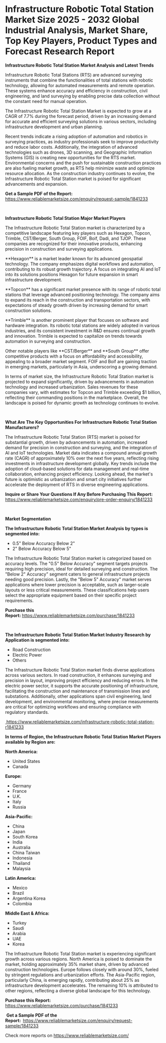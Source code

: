 <p><h1>Infrastructure Robotic Total Station Market Size 2025 - 2032 Global Industrial Analysis, Market Share, Top Key Players, Product Types and Forecast Research Report</h1></p><p><strong>Infrastructure Robotic Total Station Market Analysis and Latest Trends</strong></p>
<p><p>Infrastructure Robotic Total Stations (RTS) are advanced surveying instruments that combine the functionalities of total stations with robotic technology, allowing for automated measurements and remote operation. These systems enhance accuracy and efficiency in construction, civil engineering, and land surveying by enabling precise data collection without the constant need for manual operation. </p><p>The Infrastructure Robotic Total Station Market is expected to grow at a CAGR of 7.7% during the forecast period, driven by an increasing demand for accurate and efficient surveying solutions in various sectors, including infrastructure development and urban planning. </p><p>Recent trends indicate a rising adoption of automation and robotics in surveying practices, as industry professionals seek to improve productivity and reduce labor costs. Additionally, the integration of advanced technologies such as drones, 3D scanning, and Geographic Information Systems (GIS) is creating new opportunities for the RTS market. Environmental concerns and the push for sustainable construction practices are also fueling market growth, as RTS help minimize waste and optimize resource allocation. As the construction industry continues to evolve, the Infrastructure Robotic Total Station market is poised for significant advancements and expansion.</p></p>
<p><strong>Get a Sample PDF of the Report:&nbsp;</strong> <a href="https://www.reliablemarketsize.com/enquiry/request-sample/1841233?utm_campaign=1133&utm_medium=2&utm_source=Github&utm_content=ia&utm_term=28022025&utm_id=infrastructure-robotic-total-station">https://www.reliablemarketsize.com/enquiry/request-sample/1841233</a></p>
<p>&nbsp;</p>
<p><strong>Infrastructure Robotic Total Station Major Market Players</strong></p>
<p><p>The Infrastructure Robotic Total Station market is characterized by a competitive landscape featuring key players such as Hexagon, Topcon, Trimble, CST/Berger, South Group, FOIF, Boif, Dadi, and TJOP. These companies are recognized for their innovative products, enhancing precision in construction and surveying applications.</p><p>**Hexagon** is a market leader known for its advanced geospatial technology. The company emphasizes digital workflows and automation, contributing to its robust growth trajectory. A focus on integrating AI and IoT into its solutions positions Hexagon for future expansion in smart infrastructure development.</p><p>**Topcon** has a significant market presence with its range of robotic total stations that leverage advanced positioning technology. The company aims to expand its reach in the construction and transportation sectors, with expectations of steady growth driven by increasing demand for smart construction solutions. </p><p>**Trimble** is another prominent player that focuses on software and hardware integration. Its robotic total stations are widely adopted in various industries, and its consistent investment in R&D ensures continual growth and innovation. Trimble is expected to capitalize on trends towards automation in surveying and construction.</p><p>Other notable players like **CST/Berger** and **South Group** offer competitive products with a focus on affordability and accessibility, appealing to a broader market segment. FOIF and Boif are gaining traction in emerging markets, particularly in Asia, underscoring a growing demand.</p><p>In terms of market size, the Infrastructure Robotic Total Station market is projected to expand significantly, driven by advancements in automation technology and increased urbanization. Sales revenues for these companies vary, with estimates for Topcon and Trimble exceeding $1 billion, reflecting their commanding positions in the marketplace. Overall, the landscape is poised for dynamic growth as technology continues to evolve.</p></p>
<p>&nbsp;</p>
<p><strong>What Are The Key Opportunities For Infrastructure Robotic Total Station Manufacturers?</strong></p>
<p><p>The Infrastructure Robotic Total Station (RTS) market is poised for substantial growth, driven by advancements in automation, increased demand for precision in construction and surveying, and the integration of AI and IoT technologies. Market data indicates a compound annual growth rate (CAGR) of approximately 10% over the next five years, reflecting rising investments in infrastructure development globally. Key trends include the adoption of cloud-based solutions for data management and real-time collaboration, enhancing project efficiency. Looking ahead, the market's future is optimistic as urbanization and smart city initiatives further accelerate the deployment of RTS in diverse engineering applications.</p></p>
<p><strong>Inquire or Share Your Questions If Any Before Purchasing This Report:</strong> <a href="https://www.reliablemarketsize.com/enquiry/pre-order-enquiry/1841233?utm_campaign=1133&utm_medium=2&utm_source=Github&utm_content=ia&utm_term=28022025&utm_id=infrastructure-robotic-total-station">https://www.reliablemarketsize.com/enquiry/pre-order-enquiry/1841233</a></p>
<p>&nbsp;</p>
<p><strong>Market Segmentation</strong></p>
<p><strong>The Infrastructure Robotic Total Station Market Analysis by types is segmented into:</strong></p>
<p><ul><li>0.5" Below Accuracy Below 2"</li><li>2" Below Accuracy Below 5"</li></ul></p>
<p><p>The Infrastructure Robotic Total Station market is categorized based on accuracy levels. The "0.5" Below Accuracy" segment targets projects requiring high precision, ideal for detailed surveying and construction. The "Below 2" Accuracy" segment caters to general infrastructure projects needing good precision. Lastly, the "Below 5" Accuracy" market serves applications where lower precision is acceptable, such as larger-scale layouts or less critical measurements. These classifications help users select the appropriate equipment based on their specific project requirements.</p></p>
<p><strong>Purchase this Report:&nbsp;</strong><a href="https://www.reliablemarketsize.com/purchase/1841233?utm_campaign=1133&utm_medium=2&utm_source=Github&utm_content=ia&utm_term=28022025&utm_id=infrastructure-robotic-total-station">https://www.reliablemarketsize.com/purchase/1841233</a></p>
<p>&nbsp;</p>
<p><strong>The Infrastructure Robotic Total Station Market Industry Research by Application is segmented into:</strong></p>
<p><ul><li>Road Construction</li><li>Electric Power</li><li>Others</li></ul></p>
<p><p>The Infrastructure Robotic Total Station market finds diverse applications across various sectors. In road construction, it enhances surveying and precision in layout, improving project efficiency and reducing errors. In the electric power sector, it supports the accurate positioning of infrastructure, facilitating the construction and maintenance of transmission lines and substations. Additionally, other applications span civil engineering, land development, and environmental monitoring, where precise measurements are critical for optimizing workflows and ensuring compliance with regulatory standards.</p></p>
<p><a href="https://www.reliablemarketsize.com/infrastructure-robotic-total-station-r1841233?utm_campaign=1133&utm_medium=2&utm_source=Github&utm_content=ia&utm_term=28022025&utm_id=infrastructure-robotic-total-station">&nbsp;https://www.reliablemarketsize.com/infrastructure-robotic-total-station-r1841233</a></p>
<p><strong>In terms of Region, the Infrastructure Robotic Total Station Market Players available by Region are:</strong></p>
<p>
    <p> <strong> North America: </strong>
        <ul>
            <li>United States</li>
            <li>Canada</li>
        </ul>
        </p> 
    <p> <strong> Europe: </strong>
        <ul>
            <li>Germany</li>
            <li>France</li>
            <li>U.K.</li>
            <li>Italy</li>
            <li>Russia</li>
        </ul>
        </p> 
    <p> <strong> Asia-Pacific: </strong>
        <ul>
            <li>China</li>
            <li>Japan</li>
            <li>South Korea</li>
            <li>India</li>
            <li>Australia</li>
            <li>China Taiwan</li>
            <li>Indonesia</li>
            <li>Thailand</li>
            <li>Malaysia</li>
        </ul>
        </p> 
    <p> <strong> Latin America: </strong>
        <ul>
            <li>Mexico</li>
            <li>Brazil</li>
            <li>Argentina Korea</li>
            <li>Colombia</li>
        </ul>
        </p> 
    <p> <strong> Middle East & Africa: </strong>
        <ul>
            <li>Turkey</li>
            <li>Saudi</li>
            <li>Arabia</li>
            <li>UAE</li>
            <li>Korea</li>
        </ul>
    </p>
    </p>
<p><p>The Infrastructure Robotic Total Station market is experiencing significant growth across various regions. North America is poised to dominate the market, holding approximately 35% market share, driven by advanced construction technologies. Europe follows closely with around 30%, fueled by stringent regulations and urbanization efforts. The Asia-Pacific region, particularly China, is emerging rapidly, contributing about 25% as infrastructure development accelerates. The remaining 10% is attributed to other regions, reflecting a diverse global landscape for this technology.</p></p>
<p><strong>Purchase this Report: </strong><a href="https://www.reliablemarketsize.com/purchase/1841233?utm_campaign=1133&utm_medium=2&utm_source=Github&utm_content=ia&utm_term=28022025&utm_id=infrastructure-robotic-total-station">https://www.reliablemarketsize.com/purchase/1841233</a></p>
<p>&nbsp;<strong>Get a Sample PDF of the Report:&nbsp;&nbsp;</strong><a href="https://www.reliablemarketsize.com/enquiry/request-sample/1841233?utm_campaign=1133&utm_medium=2&utm_source=Github&utm_content=ia&utm_term=28022025&utm_id=infrastructure-robotic-total-station">https://www.reliablemarketsize.com/enquiry/request-sample/1841233</a></p>
<p><strong></strong></p>
<p>Check more reports on <a href="https://www.reliablemarketsize.com/?utm_campaign=1133&utm_medium=2&utm_source=Github&utm_content=ia&utm_term=28022025&utm_id=infrastructure-robotic-total-station">https://www.reliablemarketsize.com/</a></p>